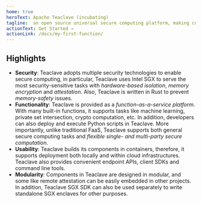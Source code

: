```yaml
---
home: true
heroText: Apache Teaclave (incubating)
tagline:  an open source universal secure computing platform, making computation on privacy-sensitive data safe and simple
actionText: Get Started →
actionLink: /docs/my-first-function/
---
```


## Highlights

- **Security**:
  Teaclave adopts multiple security technologies to enable secure computing, in
  particular, Teaclave uses Intel SGX to serve the most security-sensitive tasks
  with *hardware-based isolation*, *memory encryption* and *attestation*.
  Also, Teaclave is written in Rust to prevent *memory-safety* issues.
- **Functionality**:
  Teaclave is provided as a *function-as-a-service platform*. With many built-in
  functions, it supports tasks like machine learning, private set intersection,
  crypto computation, etc. In addition, developers can also deploy and execute
  Python scripts in Teaclave. More importantly, unlike traditional FaaS,
  Teaclave supports both general secure computing tasks and *flexible
  single- and multi-party secure computation*.
- **Usability**:
  Teaclave builds its components in containers, therefore, it supports
  deployment both locally and within cloud infrastructures. Teaclave also
  provides convenient endpoint APIs, client SDKs and command line tools.
- **Modularity**:
  Components in Teaclave are designed in modular, and some like remote
  attestation can be easily embedded in other projects. In addition, Teaclave
  SGX SDK can also be used separately to write standalone SGX enclaves for other
  purposes.

